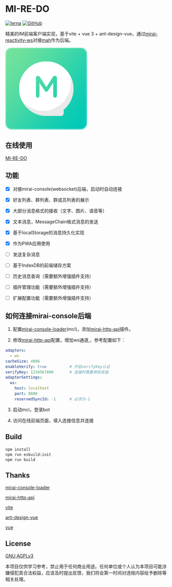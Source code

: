 # MI-RE-DO
[![lerna](https://img.shields.io/badge/maintained%20with-lerna-cc00ff.svg)](https://lerna.js.org/)
[![GitHub](https://img.shields.io/github/license/only52607/mi-re-do)](https://github.com/only52607/mi-re-do)

精美的IM前端客户端实现，基于vite + vue 3 + ant-design-vue，通过[mirai-reactivity-ws](https://github.com/only52607/mirai-reactivity-ws)对接[mah](https://github.com/project-mirai/mirai-api-http)作为后端。

![logo](./assets/logo.png)

## 在线使用

[MI-RE-DO](http://)

## 功能

- [x] 对接mirai-console(websocket)后端，启动时自动连接
- [x] 好友列表、群列表、群成员列表的展示
- [x] 大部分消息格式的接收（文字、图片、语音等）
- [x] 文本消息，MessageChain格式消息的发送
- [x] 基于localStorage的消息持久化实现
- [x] 作为PWA应用使用
- [ ] 发送复杂消息
- [ ] 基于IndexDB的前端储存方案
- [ ] 历史消息查询（需要额外增强插件支持）
- [ ] 插件管理功能（需要额外增强插件支持）
- [ ] 扩展配置功能（需要额外增强插件支持）



## 如何连接mirai-console后端

1. 配置[mirai-console-loader](https://github.com/iTXTech/mirai-console-loader)(mcl)，添加[mirai-http-api](https://github.com/project-mirai/mirai-api-http)插件。

2. 修改[mirai-http-api](https://github.com/project-mirai/mirai-api-http)配置，增加ws通道,，参考配置如下：
```yaml
adapters:
  - ws
cacheSize: 4096
enableVerify: true          # 开启verifyKey认证
verifyKey: 1234567890       # 连接时需要用到该值
adapterSettings:
  ws:
    host: localhost
    port: 8080
    reservedSyncId: -1      # 必须为-1
```
3. 启动mcl，登录bot

4. 访问在线前端页面，填入连接信息并连接



## Build

```
npm install
npm run esbuild:init
npm run build
```



## Thanks

[mirai-console-loader](https://github.com/iTXTech/mirai-console-loader)

[mirai-http-api](https://github.com/project-mirai/mirai-api-http)

[vite](https://github.com/vitejs/vite)

[ant-design-vue](https://github.com/vueComponent/ant-design-vue)

[vue](https://github.com/vuejs/vue)

## License
[GNU AGPLv3](https://choosealicense.com/licenses/agpl-3.0/)

本项目仅供学习参考，禁止用于任何商业用途。任何单位或个人认为本项目可能涉嫌侵犯其合法权益，应该及时提出反馈，我们将会第一时间对违规内容给予删除等相关处理。